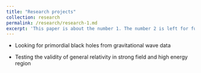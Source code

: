 ```yaml
---
title: "Research projects"
collection: research
permalink: /research/research-1.md
excerpt: 'This paper is about the number 1. The number 2 is left for future work.'
---
```




- Looking for primordial black holes from gravitational wave data





- Testing the validity of general relativity in strong field and high energy region